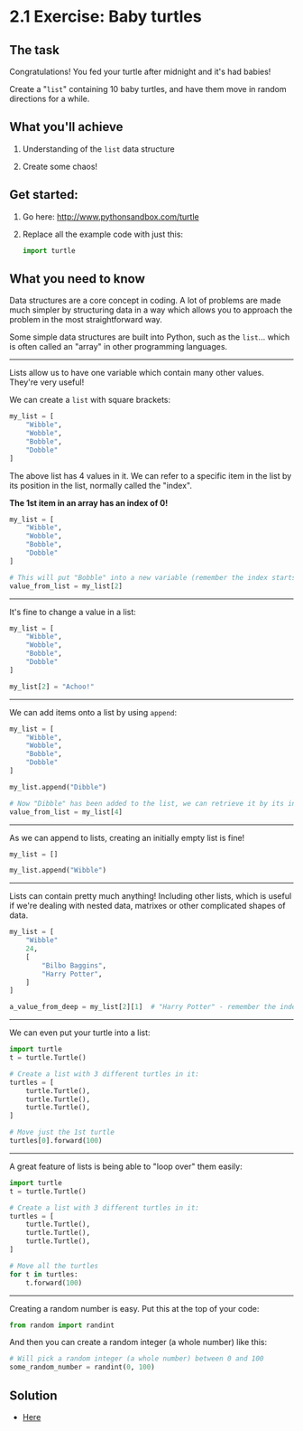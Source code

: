 # 2.1 Exercise: Baby turtles

## The task

Congratulations! You fed your turtle after midnight and it's had babies!

Create a "`list`" containing 10 baby turtles, and have them move in random directions
for a while.


## What you'll achieve

1) Understanding of the `list` data structure

2) Create some chaos!


## Get started:

1) Go here: http://www.pythonsandbox.com/turtle

2) Replace all the example code with just this:

    ```python
    import turtle
    ```


## What you need to know

Data structures are a core concept in coding. A lot of problems are made much simpler by
structuring data in a way which allows you to approach the problem in the most
straightforward way.

Some simple data structures are built into Python, such as the `list`... which is often
called an "array" in other programming languages.

---

Lists allow us to have one variable which contain many other values. They're very
useful!

We can create a `list` with square brackets:

```python
my_list = [
    "Wibble",
    "Wobble",
    "Bobble",
    "Dobble"
]
```

The above list has 4 values in it. We can refer to a specific item in the list by its
position in the list, normally called the "index".

**The 1st item in an array has an index of 0!**

```python
my_list = [
    "Wibble",
    "Wobble",
    "Bobble",
    "Dobble"
]

# This will put "Bobble" into a new variable (remember the index starts at 0!):
value_from_list = my_list[2]
```

---

It's fine to change a value in a list:

```python
my_list = [
    "Wibble",
    "Wobble",
    "Bobble",
    "Dobble"
]

my_list[2] = "Achoo!"
```

---

We can add items onto a list by using `append`:

```python
my_list = [
    "Wibble",
    "Wobble",
    "Bobble",
    "Dobble"
]

my_list.append("Dibble")

# Now "Dibble" has been added to the list, we can retrieve it by its index:
value_from_list = my_list[4]
```

---

As we can append to lists, creating an initially empty list is fine!

```python
my_list = []

my_list.append("Wibble")
```

---

Lists can contain pretty much anything! Including other lists, which is useful
if we're dealing with nested data, matrixes or other complicated shapes of data.

```python
my_list = [
    "Wibble"
    24,
    [
        "Bilbo Baggins",
        "Harry Potter",
    ]
]

a_value_from_deep = my_list[2][1]  # "Harry Potter" - remember the index starts at 0
```

---

We can even put your turtle into a list:

```python
import turtle
t = turtle.Turtle()

# Create a list with 3 different turtles in it:
turtles = [
    turtle.Turtle(),
    turtle.Turtle(),
    turtle.Turtle(),
]

# Move just the 1st turtle
turtles[0].forward(100)
```

---

A great feature of lists is being able to "loop over" them easily:

```python
import turtle
t = turtle.Turtle()

# Create a list with 3 different turtles in it:
turtles = [
    turtle.Turtle(),
    turtle.Turtle(),
    turtle.Turtle(),
]

# Move all the turtles
for t in turtles:
    t.forward(100)
```

---

Creating a random number is easy. Put this at the top of your code:

```python
from random import randint
```

And then you can create a random integer (a whole number) like this:

```python
# Will pick a random integer (a whole number) between 0 and 100
some_random_number = randint(0, 100)
```


## Solution

* [Here](2.1-solution.md)
